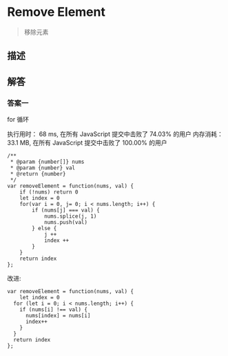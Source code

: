 # Remove Element

> 移除元素

## 描述

## 解答

### 答案一

for 循环

执行用时：
68 ms, 在所有 JavaScript 提交中击败了 74.03% 的用户
内存消耗：
33.1 MB, 在所有 JavaScript 提交中击败了 100.00% 的用户

```
/**
 * @param {number[]} nums
 * @param {number} val
 * @return {number}
 */
var removeElement = function(nums, val) {
    if (!nums) return 0
    let index = 0
    for(var i = 0, j= 0; i < nums.length; i++) {
        if (nums[j] === val) {
            nums.splice(j, 1)
            nums.push(val)
        } else {
            j ++
            index ++
        }
    }
    return index
};

```

改进:

```
var removeElement = function(nums, val) {
    let index = 0
  for (let i = 0; i < nums.length; i++) {
    if (nums[i] !== val) {
      nums[index] = nums[i]
      index++
    }
  }
  return index
};
```
